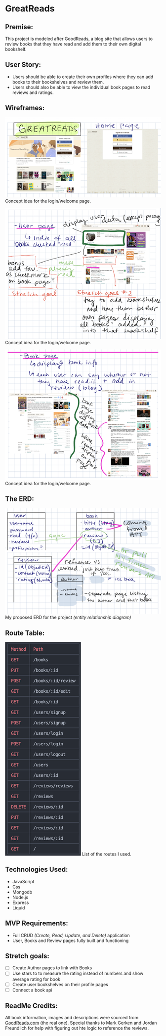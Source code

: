# GreatReads

## Premise: 

This project is modeled after GoodReads, a blog site that allows users to review books that they have read and add them to their own digital bookshelf.


## User Story:

- Users should be able to create their own profiles where they can add books to their bookshelves and review them.
- Users should also be able to view the individual book pages to read reviews and ratings.


## Wireframes:
 
![Login Page](./img/wireframe-login.png)
Concept idea for the login/welcome page.

![User Page](./img/wireframe-user-page.png)
Concept idea for the login/welcome page.

![Book Page](./img/wireframe-book-page.png)
Concept idea for the login/welcome page.


## The ERD: 

![ERD](./img/erd.png)
My proposed ERD for the project *(entity relationship diagram)*


## Route Table:
 ![Route Table](./img/routes-path.png)
List of the routes I used.

## Technologies Used:
- JavaScript
- Css
- Mongodb
- Node.js
- Express
- Liquid

## MVP Requirements:
- Full CRUD *(Create, Read, Update, and Delete)* application
- User, Books and Review pages fully built and functioning

## Stretch goals:
- [ ] Create Author pages to link with Books
- [ ] Use stars to to measure the rating instead of numbers and show average rating for book
- [ ] Create user bookshelves on their profile pages
- [ ] Connect a book api 

## ReadMe Credits:
All book information, images and descriptions were sourced from [GoodReads.com](https://www.goodreads.com) (the real one). Special thanks to Mark Gerken and Jordan Freundlich for help with figuring out hte logic to reference the reviews. 